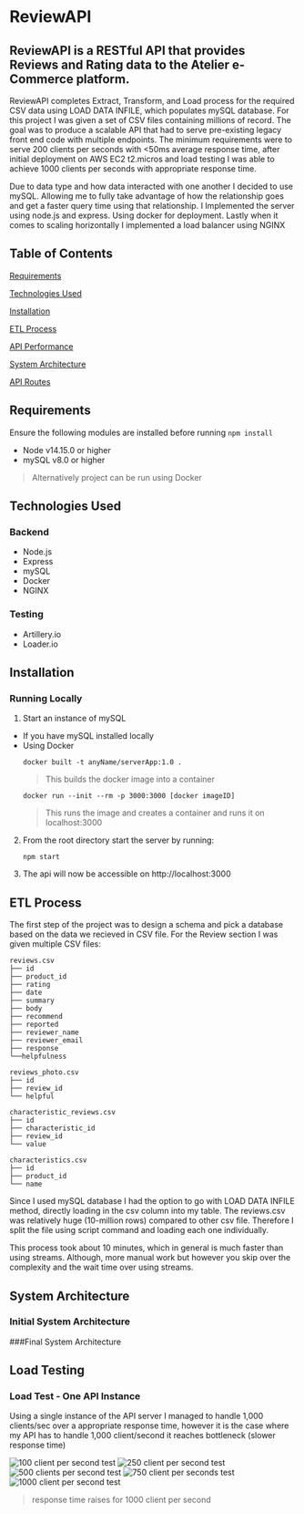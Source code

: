 # ReviewAPI 

## ReviewAPI is a RESTful API that provides Reviews and Rating data to the Atelier e-Commerce platform.

ReviewAPI completes Extract, Transform, and Load process for the required CSV data using LOAD DATA INFILE, which populates mySQL database.
For this project I was given a set of CSV files containing millions of record. The goal was to produce a scalable API that had to serve pre-existing legacy front end code with multiple endpoints. The minimum requirements were to serve 200 clients per seconds with <50ms average response time, after initial deployment on AWS EC2 t2.micros and load testing I was able to achieve 1000 clients per seconds with appropriate response time. 

Due to data type and how data interacted with one another I decided to use mySQL. Allowing me to fully take advantage of how the relationship goes and get a faster query time using that relationship. 
I Implemented the server using node.js and express. Using docker for deployment. Lastly when it comes to scaling horizontally I implemented a load balancer using NGINX

## Table of Contents

[Requirements](#requirements)

[Technologies Used](#technologies-used)

[Installation](#installation)

[ETL Process](#etl-process)

[API Performance](#API-Performance)

[System Architecture](#system-architecture)

[API Routes](#api-routes)


## Requirements

Ensure the following modules are installed before running `npm install`

- Node v14.15.0 or higher
- mySQL v8.0 or higher
> Alternatively project can be run using Docker

## Technologies Used

### Backend

- Node.js
- Express
- mySQL
- Docker
- NGINX

### Testing

- Artillery.io
- Loader.io

## Installation

### Running Locally
1. Start an instance of mySQL
  - If you have mySQL installed locally 
  - Using Docker
     ```
     docker built -t anyName/serverApp:1.0 .
     ```
     > This builds the docker image into a container
     ```
     docker run --init --rm -p 3000:3000 [docker imageID]
     ```
     > This runs the image and creates a container and runs it on localhost:3000
2. From the root directory start the server by running:

   ```
   npm start
   ```
3. The api will now be accessible on http://localhost:3000

## ETL Process
The first step of the project was to design a schema and pick a database based on the data we recieved in CSV file. For the Review section I was given multiple CSV files:
```
reviews.csv
├── id 
├── product_id
├── rating
├── date
├── summary
├── body
├── recommend
├── reported
├── reviewer_name
├── reviewer_email
├── response
└──helpfulness

reviews_photo.csv
├── id
├── review_id
└── helpful

characteristic_reviews.csv
├── id 
├── characteristic_id
├── review_id
└── value

characteristics.csv
├── id 
├── product_id
└── name
```
 Since I used mySQL database I had the option to go with LOAD DATA INFILE method, directly loading in the csv column into my table. The reviews.csv was relatively huge (10-million rows) compared to other csv file. Therefore I split the file using script command and loading each one individually. 
 
 This process took about 10 minutes, which in general is much faster than using streams. Although, more manual work but however you skip over the complexity and the wait time over using streams.
 


## System Architecture
### Initial System Architecture


###Final System Architecture



## Load Testing

### Load Test - One API Instance
Using a single instance of the API server I managed to handle 1,000 clients/sec over a appropriate response time, however it is the case where my API has to handle 1,000 client/second it reaches bottleneck (slower response time)


<img src="https://s3.us-west-2.amazonaws.com/secure.notion-static.com/9e9b2abe-34e3-46f3-9a4c-97f5af789207/Screen_Shot_2021-07-01_at_12.41.43_PM.png?X-Amz-Algorithm=AWS4-HMAC-SHA256&X-Amz-Credential=AKIAT73L2G45O3KS52Y5%2F20210705%2Fus-west-2%2Fs3%2Faws4_request&X-Amz-Date=20210705T181241Z&X-Amz-Expires=86400&X-Amz-Signature=dd5f6f82bda83217dc4f6cde239b0e29e6b76d1379b0039ec73c58151fb95063&X-Amz-SignedHeaders=host&response-content-disposition=filename%20%3D%22Screen_Shot_2021-07-01_at_12.41.43_PM.png%22" alt="100 client per second test">

<img src="https://s3.us-west-2.amazonaws.com/secure.notion-static.com/e34d7324-1741-4481-8860-61d8625f7a11/Screen_Shot_2021-07-01_at_12.43.07_PM.png?X-Amz-Algorithm=AWS4-HMAC-SHA256&X-Amz-Credential=AKIAT73L2G45O3KS52Y5%2F20210705%2Fus-west-2%2Fs3%2Faws4_request&X-Amz-Date=20210705T181222Z&X-Amz-Expires=86400&X-Amz-Signature=fa5d03c7d26922a587df7865eeda930bbcb6ee08e781283f2d9db0bc6aeaa60b&X-Amz-SignedHeaders=host&response-content-disposition=filename%20%3D%22Screen_Shot_2021-07-01_at_12.43.07_PM.png%22" alt="250 client per second test">

<img src="https://s3.us-west-2.amazonaws.com/secure.notion-static.com/12265e4a-c327-4485-a6c9-a22e921592f1/Screen_Shot_2021-07-01_at_1.01.17_PM.png?X-Amz-Algorithm=AWS4-HMAC-SHA256&X-Amz-Credential=AKIAT73L2G45O3KS52Y5%2F20210705%2Fus-west-2%2Fs3%2Faws4_request&X-Amz-Date=20210705T181157Z&X-Amz-Expires=86400&X-Amz-Signature=b1460932179a8287dcb0d2046d6cab0d059692d80c612d7c1a570400a0e31f05&X-Amz-SignedHeaders=host&response-content-disposition=filename%20%3D%22Screen_Shot_2021-07-01_at_1.01.17_PM.png%22" alt="500 clients per second test">

<img src="https://s3.us-west-2.amazonaws.com/secure.notion-static.com/52a49b59-fdfc-402c-a3bb-39f165750110/Screen_Shot_2021-07-01_at_1.04.36_PM.png?X-Amz-Algorithm=AWS4-HMAC-SHA256&X-Amz-Credential=AKIAT73L2G45O3KS52Y5%2F20210705%2Fus-west-2%2Fs3%2Faws4_request&X-Amz-Date=20210705T180646Z&X-Amz-Expires=86400&X-Amz-Signature=43fb961f1069f459fb44cf92f12d6c4ffe0f8b1b09edbd6af8ca1831e130fc20&X-Amz-SignedHeaders=host&response-content-disposition=filename%20%3D%22Screen_Shot_2021-07-01_at_1.04.36_PM.png%22" alt="750 client per seconds test">


<img src="https://s3.us-west-2.amazonaws.com/secure.notion-static.com/08029d21-ff15-48da-8859-f29251479d7a/Screen_Shot_2021-07-01_at_1.09.19_PM.png?X-Amz-Algorithm=AWS4-HMAC-SHA256&X-Amz-Credential=AKIAT73L2G45O3KS52Y5%2F20210705%2Fus-west-2%2Fs3%2Faws4_request&X-Amz-Date=20210705T181321Z&X-Amz-Expires=86400&X-Amz-Signature=757f32665a019c90c3833f6033d8d8c11609131b3d14d50c0a80aa619a910b49&X-Amz-SignedHeaders=host&response-content-disposition=filename%20%3D%22Screen_Shot_2021-07-01_at_1.09.19_PM.png%22" alt="1000 client per second test">

> response time raises for 1000 client per second

